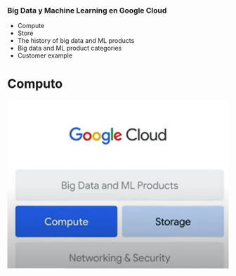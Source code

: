 ### Big Data y Machine Learning en Google Cloud

- Compute 
- Store
- The history of big data and ML products
- Big data and ML product categories
- Customer example

# Computo

![computo](Images/compute_1.JPG)
